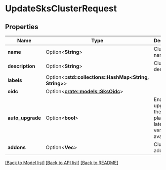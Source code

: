 # UpdateSksClusterRequest

## Properties

Name | Type | Description | Notes
------------ | ------------- | ------------- | -------------
**name** | Option<**String**> | Cluster name | [optional]
**description** | Option<**String**> | Cluster description | [optional]
**labels** | Option<**::std::collections::HashMap<String, String>**> |  | [optional]
**oidc** | Option<[**crate::models::SksOidc**](sks-oidc.md)> |  | [optional]
**auto_upgrade** | Option<**bool**> | Enable auto upgrade of the control plane to the latest patch version available | [optional]
**addons** | Option<**Vec<String>**> | Cluster addons | [optional]

[[Back to Model list]](../README.md#documentation-for-models) [[Back to API list]](../README.md#documentation-for-api-endpoints) [[Back to README]](../README.md)



